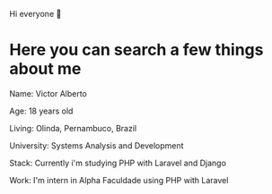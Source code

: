 <!--
### Hi there 👋
**victoralberto/victoralberto** is a ✨ _special_ ✨ repository because its `README.md` (this file) appears on your GitHub profile.

Here are some ideas to get you started:

- 🔭 I’m currently working on ...
- 🌱 I’m currently learning ...
- 👯 I’m looking to collaborate on ...
- 🤔 I’m looking for help with ...
- 💬 Ask me about ...
- 📫 How to reach me: ...
- 😄 Pronouns: ...
- ⚡ Fun fact: ...
-->

Hi everyone 👋

# Here you can search a few things about me

Name: Victor Alberto

Age: 18 years old

Living: Olinda, Pernambuco, Brazil

University: Systems Analysis and Development

Stack: Currently i'm studying PHP with Laravel and Django

Work: I'm intern in Alpha Faculdade using PHP with Laravel
